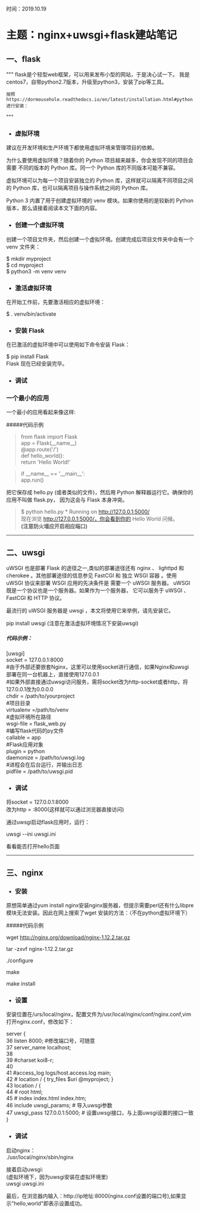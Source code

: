 时间：2019.10.19

<h1>主题：nginx+uwsgi+flask建站笔记</h1>

## 一、flask

"""
    flask是个轻型web框架，可以用来发布小型的网站，于是决心试一下。
	我是centos7，自带python2.7版本，升级至python3，安装了pip等工具。
	
	按照https://dormousehole.readthedocs.io/en/latest/installation.html#python进行安装：
"""

- ### 虚拟环境
建议在开发环境和生产环境下都使用虚拟环境来管理项目的依赖。

为什么要使用虚拟环境？随着你的 Python 项目越来越多，你会发现不同的项目会需要 不同的版本的 Python 库。同一个 Python 库的不同版本可能不兼容。

虚拟环境可以为每一个项目安装独立的 Python 库，这样就可以隔离不同项目之间的 Python 库，也可以隔离项目与操作系统之间的 Python 库。

Python 3 内置了用于创建虚拟环境的 venv 模块。如果你使用的是较新的 Python 版本，那么请接着阅读本文下面的内容。

- ### 创建一个虚拟环境
创建一个项目文件夹，然后创建一个虚拟环境。创建完成后项目文件夹中会有一个 venv 文件夹：

$ mkdir myproject<br>
$ cd myproject<br>
$ python3 -m venv venv<br>

- <h3>激活虚拟环境</h3>
在开始工作前，先要激活相应的虚拟环境：

$ . venv/bin/activate

- ### 安装 Flask
在已激活的虚拟环境中可以使用如下命令安装 Flask：

$ pip install Flask<br>
Flask 现在已经安装完毕。

- ### 调试
### 一个最小的应用
一个最小的应用看起来像这样:

#####代码示例

>from flask import Flask<br>
>app = Flask(\_\_name\_\_)<br>
>@app.route('/')<br>
>def hello_world():<br>
>    return 'Hello World!'<br>

>if \_\_name\_\_ == '\_\_main\_\_':<br>
>    app.run()

把它保存成 hello.py (或者类似的文件)，然后用 Python 解释器运行它。确保你的应用不叫做 flask.py， 因为这会与 Flask 本身冲突。

>$ python hello.py
> \* Running on http://127.0.0.1:5000/<br>
现在浏览 http://127.0.0.1:5000/，你会看到你的 Hello World 问候。<br>
**(注意防火墙应开启相应端口)**
---

## 二、uwsgi

uWSGI 也是部署 Flask 的途径之一,类似的部署途径还有 nginx 、 lighttpd 和 cherokee 。其他部署途径的信息参见 FastCGI 和 独立 WSGI 容器 。使用 uWSGI 协议来部署 WSGI 应用的先决条件是 需要一个 uWSGI 服务器。 uWSGI 既是一个协议也是一个服务器。如果作为一个服务器， 它可以服务于 uWSGI 、 FastCGI 和 HTTP 协议。

最流行的 uWSGI 服务器是 uwsgi ，本文将使用它来举例，请先安装它。

pip install uwsgi (注意在激活虚拟环境情况下安装uwsgi)

##### 代码示例：<br>
[uwsgi]<br>
socket = 127.0.0.1:8000<br>
\#由于外部还要嵌套Nginx，这里可以使用socket进行通信，如果Nginx和uwsgi部署在同一台机器上，直接使用127.0.0.1<br>
\#如果外部直接通过uwsgi访问服务，需将socket改为http-socket或者http，将127.0.0.1改为0.0.0.0<br>
chdir = /path/to/yourproject<br>
\#项目目录<br>
virtualenv =/path/to/venv<br>
\#虚拟环境所在路径<br>
wsgi-file = flask_web.py<br>
\#编写flask代码的py文件<br>
callable = app<br>
\#Flask应用对象<br>
plugin = python<br>
daemonize = /path/to/uwsgi.log<br>
\#进程会在后台运行，并输出日志<br>
pidfile = /path/to/uwsgi.pid<br>

- ### 调试

将socket = 127.0.0.1:8000<br>
改为http = :8000(这样就可以通过浏览器直接访问)

通过uwsgi启动flask应用时，运行：

uwsgi --ini uwsgi.ini

看看能否打开hello页面

---

## 三、nginx

- ### 安装

原想简单通过yum install nginx安装nginx服务器，但提示需要perl还有什么libpre模块无法安装。因此在网上搜索了wget 安装的方法：（不在python虚拟环境下）

#####代码示例

wget http://nginx.org/download/nginx-1.12.2.tar.gz

tar -zxvf nginx-1.12.2.tar.gz

./configure

make

make install

- ### 设置

安装位置在/urs/local/nginx，配置文件为/usr/local/nginx/conf/nginx.conf,vim打开nginx.conf，修改如下：

 server { <br>
 36         listen 8000; \#修改端口号，可随意<br>
 37         server_name localhost;<br>
 38<br>
 39         #charset koi8-r;<br>
 40<br>
 41         #access_log  logs/host.access.log  main;<br>
 42        # location / { try_files $uri @myproject; }<br>
 43         location / {<br>
 44            # root   html;<br>
 45            # index  index.html index.htm;<br>
 46             include uwsgi_params; \# 导入uwsgi参数<br>
 47             uwsgi_pass 127.0.0.1:5000; \# 设置uwsgi接口，与上面uwsgi设置的接口一致<br>
        }<br>

- ### 调试

启动nginx：<br>
./usr/local/nginx/sbin/nginx

接着启动uwsgi:<br>(虚拟环境下，因为uwsgi安装在虚拟环境里)<br>
uwsgi uwsgi.ini

最后，在浏览器内输入：http://ip地址:8000(nginx.conf设置的端口号),如果显示"hello,world"即表示设置成功。
